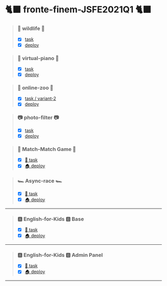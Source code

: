 # 🐈‍⬛ fronte-finem-JSFE2021Q1 🐈‍⬛

> ### 🦊 wildlife 🦊
>  - [x] [task](https://rolling-scopes-school.github.io/stage0/#/stage0/tasks/wildlife)
>  - [x] [deploy](https://rolling-scopes-school.github.io/fronte-finem-JSFE2021Q1/wildlife/)

> ### 🎹 virtual-piano 🎹
> - [x] [task](https://rolling-scopes-school.github.io/stage0/#/stage1/tasks/virtual-piano)
> - [x] [deploy](https://rolling-scopes-school.github.io/fronte-finem-JSFE2021Q1/virtual-piano/)

> ### 🦍 online-zoo 🦍
> - [x] [task / variant-2](https://rolling-scopes-school.github.io/stage0/#/stage1/tasks/online-zoo/variant-2)
> - [x] [deploy](https://rolling-scopes-school.github.io/fronte-finem-JSFE2021Q1/online-zoo/)

> ### 📷 photo-filter 📷
> - [x] [task](https://rolling-scopes-school.github.io/stage0/#/stage1/tasks/js-projects/photo-filter)
> - [x] [deploy](https://rolling-scopes-school.github.io/fronte-finem-JSFE2021Q1/photo-filter/)

> ### 🎴 Match-Match Game 🎴
> - [x] [📃 task](https://github.com/rolling-scopes-school/tasks/blob/master/tasks/match-match-game.md)
> - [x] [🏠 deploy](https://rolling-scopes-school.github.io/fronte-finem-JSFE2021Q1/match-match-game/)

> ### 🏎️ Async-race 🏎️
> - [x] [📃 task](https://github.com/rolling-scopes-school/tasks/blob/master/tasks/async-race.md)
> - [x] [🏠 deploy](https://rolling-scopes-school.github.io/fronte-finem-JSFE2021Q1/async-race/)
---
> ### 🅰️ English-for-Kids 🅱️ Base
> - [x] [📃 task](https://github.com/rolling-scopes-school/tasks/blob/master/tasks/rslang/english-for-kids.md)
> - [x] [🏠 deploy](https://rolling-scopes-school.github.io/fronte-finem-JSFE2021Q1/english-for-kids/)
---
> ### 🅰️ English-for-Kids 🅱️ Admin Panel
> - [x] [📃 task](https://github.com/rolling-scopes-school/tasks/blob/master/tasks/rslang/english-for-kids-admin-panel.md)
> - [x] [🏠 deploy](https://rolling-scopes-school.github.io/fronte-finem-JSFE2021Q1/english-for-kids/)
---
